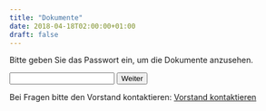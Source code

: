 ```yaml
---
title: "Dokumente"
date: 2018-04-18T02:00:00+01:00
draft: false
---
```

<p>
    Bitte geben Sie das Passwort ein, um die Dokumente anzusehen.
</p>
<p>
    <form id="docform">
        <input name="docpw" id="docpw" type="text" required>
        <button type="submit">Weiter</button>
    </form>
</p>
<div class="documents" id="docwrap"></div>

<p>
    Bei Fragen bitte den Vorstand kontaktieren:
    <a href="/contact/" class="button">Vorstand kontaktieren</a>
</p>
